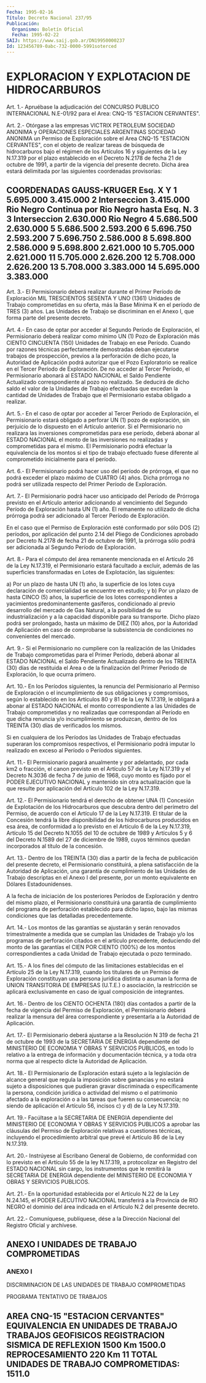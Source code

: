 ```yaml
---
Fecha: 1995-02-16
Título: Decreto Nacional 237/95
Publicación:
  Organismo: Boletín Oficial
  Fecha: 1995-02-22
SAIJ: https://www.saij.gob.ar/DN19950000237
Id: 123456789-0abc-732-0000-5991soterced
---
```

# EXPLORACION Y EXPLOTACION DE HIDROCARBUROS

<a id="1"></a>
Art.  1.-  Apruébase  la  adjudicación  del  CONCURSO PUBLICO INTERNACIONAL  N.E-01/92 para el Area: CNQ-15 "ESTACION CERVANTES".

<a id="2"></a>
Art.  2.-  Otórgase  a las empresas VICTRIX PETROLEUM SOCIEDAD ANONIMA y OPERACIONES ESPECIALES  ARGENTINAS  SOCIEDAD  ANONIMA  un Permiso  de  Exploración sobre el Area CNQ-15 "ESTACION CERVANTES", con el objeto  de realizar tareas de búsqueda de hidrocarburos bajo el régimen de los  Artículos 16 y siguientes de la Ley N.17.319 por el plazo establecido  en  el  Decreto N.2178 de fecha 21 de octubre de 1991, a partir de la vigencia  del  presente decreto. Dicha área estará delimitada por las siguientes coordenadas  provisorias:

##                COORDENADAS GAUSS-KRUGER Esq.                    X                    Y  1                  5.695.000             3.415.000  2                 Interseccion           3.415.000                     Rio Negro          Continua por Rio Negro hasta Esq. N. 3  3                 Interseccion           2.630.000                     Rio Negro  4                  5.686.500             2.630.000  5                  5.686.500             2.593.200  6                  5.696.750             2.593.200  7                  5.696.750             2.586.000  8                  5.698.800             2.586.000  9                  5.698.800             2.621.000 10                  5.705.000             2.621.000 11                  5.705.000             2.626.200 12                  5.708.000             2.626.200 13                  5.708.000             3.383.000 14                  5.695.000             3.383.000

<a id="3"></a>
Art.  3.-  El  Permisionario deberá realizar durante el Primer Período  de  Exploración  MIL  TRESCIENTOS  SESENTA  Y  UNO  (1361) Unidades de Trabajo  comprometidas en su oferta, más la Base Mínima K en el período de TRES  (3)  años.  Las  Unidades  de  Trabajo  se discriminan  en  el  Anexo I, que forma parte del presente decreto.

<a id="4"></a>
Art.  4.-  En  caso de optar por acceder al Segundo Período de Exploración, el Permisionario  deberá  realizar  como mínimo UN (1) Pozo de Exploración más CIENTO CINCUENTA (150) Unidades  de Trabajo en    ese   Período.  Cuando  por  razones  técnicas  perfectamente demostradas  deban ejecutarse trabajos de prospección, previos a la perforación  de  dicho  pozo,  la  Autoridad  de  Aplicación  podrá autorizar que  el Pozo Exploratorio se realice en el Tercer Período de Exploración.  De  no acceder al Tercer Período, el Permisionario abonará  al  ESTADO  NACIONAL    el   Saldo  Pendiente  Actualizado correspondiente al pozo no realizado.  Se  deducirá  de dicho saldo el  valor  de  la  Unidades  de  Trabajo efectuadas que excedan  la cantidad  de  Unidades  de  Trabajo  que  el  Permisionario  estaba obligado a realizar.

<a id="5"></a>
Art.  5.- En el caso de optar por acceder al Tercer Período de Exploración,  el  Permisionario  estará  obligado a perforar UN (1) pozo de exploración, sin perjuicio de lo dispuesto  en  el Artículo anterior.    Si  el  Permisionario  no  realizara  las  inversiones comprometidas  para  ese  período, deberá abonar al ESTADO NACIONAL el monto de las inversiones  no  realizadas y comprometidas para el mismo.  El  Permisionario podrá efectuar  la  equivalencia  de  los montos  si  el   tipo  de  trabajo  efectuado  fuese  diferente  al comprometido inicialmente para el período.

<a id="6"></a>
Art.  6.-  El  Permisionario  podrá  hacer  uso del período de prórroga,  el que no podrá exceder el plazo máximo  de  CUATRO  (4) años. Dicha  prórroga  no  podrá  ser utilizada respecto del Primer Período de Exploración.

<a id="7"></a>
Art.  7.-  El  Permisionario  podrá  hacer  uso anticipado del Período  de  Prórroga previsto en el Artículo anterior  adicionando al vencimiento  del  Segundo  Período  de  Exploración hasta UN (1) año.  El  remanente  no  utilizado  de  dicha  prórroga  podrá  ser adicionado al Tercer Período de Exploración.

En el caso que el Permiso de Exploración esté conformado  por sólo DOS  (2)  períodos,  por  aplicación  del  punto 2.14 del Pliego de Condiciones aprobado por Decreto N.2178 de fecha  21  de octubre de 1991, la prórroga sólo podrá ser adicionada al Segundo  Período  de Exploración.

<a id="8"></a>
Art.  8.-  Para el cómputo del área remanente mencionada en el Artículo 26 de la  Ley  N.17.319, el Permisionario estará facultado a excluir, además de las  superficies  transformadas  en  Lotes  de Explotación, las siguientes:

a)  Por  un  plazo de hasta UN (1) año, la superficie de los lotes cuya declaración  de  comercialidad  se  encuentre en estudio; y b) Por un plazo de hasta CINCO (5) años, la superficie  de  los  lotes correspondientes    a    yacimientos  predominantemente  gasíferos, condicionado al previo desarrollo  del mercado de Gas Natural, a la posibilidad de su industrialización  y  a  la  capacidad disponible para  su  transporte.  Dicho plazo podrá ser prolongado,  hasta  un máximo de DIEZ (10) años,  por  la  Autoridad de Aplicación en caso de comprobarse la subsistencia de condiciones  no  convenientes del mercado.

<a id="9"></a>
Art. 9.- Si el Permisionario no cumpliere con la realización de las  Unidades  de  Trabajo  comprometidas  para  el Primer Período, deberá  abonar  al  ESTADO NACIONAL el Saldo Pendiente  Actualizado dentro de los TREINTA  (30)  días  de  restituida  el  Area o de la finalización  del  Primer  Período  de  Exploración,  lo que ocurra primero.

<a id="10"></a>
Art.  10.-  En  los  Períodos  siguientes,  la  renuncia  del Permisionario  al Permiso de Exploración o el incumplimiento de sus obligaciones y compromisos,  según  lo establecido en los Artículos 80  y  81  de  la  Ley N.17.319, le obligará  a  abonar  al  ESTADO NACIONAL  el  monto  correspondiente  a  las  Unidades  de  Trabajo comprometidas y no realizadas  que  correspondan  al Período en que dicha  renuncia  y/o  incumplimiento  se produzcan, dentro  de  los TREINTA (30) días de verificados los mismos.

Si  en  cualquiera  de  los  Períodos  las  Unidades   de  Trabajo efectuadas  superaran los compromisos respectivos, el Permisionario podrá  imputar  lo  realizado  en  exceso  al  Período  o  Períodos siguientes.

<a id="11"></a>
Art. 11.- El Permisionario pagará anualmente y por adelantado, por cada  km2 o fracción, el canon previsto en el Artículo 57 de la Ley N.17.319  y el Decreto N.3036 de fecha 7 de junio de 1968, cuyo monto es fijado  por  el  PODER  EJECUTIVO NACIONAL y mantenido sin otra actualización que la que resulte  por  aplicación del Artículo 102 de la Ley N.17.319.

<a id="12"></a>
Art. 12.- El Permisionario tendrá el derecho de obtener UNA (1) Concesión  de  Explotación de los Hidrocarburos que descubra dentro del perímetro del  Permiso, de acuerdo con el Artículo 17 de la Ley N.17.319. El titular de la Concesión tendrá la libre disponibilidad de los  hidrocarburos  producidos  en  esa  área, de conformidad  a  lo  previsto  en  el Artículo 6 de la Ley N.17.319, Artículo  15  del  Decreto N.1055 del  10  de  octubre  de  1989  y Artículos 5 y 6 del  Decreto  N.1589  del  27 de diciembre de 1989, cuyos  términos  quedan  incorporados al título  de  la  concesión.

<a id="13"></a>
Art. 13.- Dentro de los TREINTA (30) días a partir de la fecha de publicación  del presente decreto, el Permisionario constituirá, a plena satisfacción  de  la  Autoridad de Aplicación, una garantía de cumplimiento de las Unidades  de  Trabajo descriptas en el Anexo I del presente, por un monto equivalente en Dólares Estadounidenses.

A  la  fecha  de  iniciación  de  los  posteriores    Períodos  de Exploración  y dentro del mismo plazo, el Permisionario constituirá una  garantía  de    cumplimiento    del  programa  de  perforación establecido para dicho lapso, bajo las  mismas  condiciones que las detalladas precedentemente.

<a id="14"></a>
Art.  14.-  Los  montos  de las garantías se ajustarán y serán renovados trimestralmente a medida  que  se cumplan las Unidades de Trabajo  y/o los programas de perforación citados  en  el  artículo precedente,  deduciendo  del  monto  de  las  garantías el CIEN POR CIENTO  (100%)  de  los montos correspondientes a  cada  Unidad  de Trabajo ejecutada o pozo terminado.

<a id="15"></a>
Art.  15.-  A  los  fines  del  cómputo  de  las  limitaciones establecidas  en  el  Artículo  25  de la Ley N.17.319, cuando  los titulares  de  un Permiso de Exploración  constituyan  una  persona jurídica distinta  o  asuman  la  forma  de  UNION  TRANSITORIA  DE EMPRESAS    (U.T.E.)  o  asociación,  la  restricción  se  aplicará exclusivamente   en  caso  de  igual  composición  de  integrantes.

<a id="16"></a>
Art.  16.-  Dentro de los CIENTO OCHENTA (180) días contados a partir de la fecha  de  vigencia  del  Permiso  de  Exploración, el Permisionario  deberá  realizar la mensura del área correspondiente y presentarla a la Autoridad de Aplicación.

<a id="17"></a>
Art.  17.- El Permisionario deberá ajustarse a la Resolución N 319 de fecha  21  de  octubre  de  1993 de la SECRETARIA DE ENERGIA dependiente  del  MINISTERIO  DE  ECONOMIA   Y  OBRAS  Y  SERVICIOS PUBLICOS,  en  todo  lo  relativo  a  la entrega de  información  y documentación técnica, y a toda otra norma  que  al  respecto dicte la Autoridad de Aplicación.

<a id="18"></a>
Art.  18.-  El Permisionario de Exploración estará sujeto a la legislación de alcance  general  que  regula  la  imposición  sobre ganancias  y  no  estará sujeto a disposiciones que pudieran gravar discriminada o específicamente  la  persona,  condición  jurídica o actividad del mismo o el patrimonio afectado a la exploración  o  a las  tareas  que fueren su consecuencia; no siendo de aplicación el Artículo 56, incisos c) y d) de la Ley N.17.319.

<a id="19"></a>
Art. 19.- Facúltase a la SECRETARIA DE ENERGIA dependiente del MINISTERIO  DE  ECONOMIA Y OBRAS Y SERVICIOS PUBLICOS a aprobar las cláusulas  del  Permiso   de  Exploración  relativas  a  cuestiones técnicas,  incluyendo  el  procedimiento   arbitral  que  prevé  el Artículo 86 de la Ley N.17.319.

<a id="20"></a>
Art.  20.-  Instrúyese  al  Escribano  General de Gobierno, de conformidad con lo previsto en el Artículo 55  de  la ley N.17.319, a  protocolizar  en  Registro  del  ESTADO NACIONAL sin cargo,  los instrumentos que le remitirá la SECRETARIA  DE  ENERGIA dependiente del    MINISTERIO   DE  ECONOMIA  Y  OBRAS  Y  SERVICIOS  PUBLICOS.

<a id="21"></a>
Art. 21.- En la oportunidad establecida por el Artículo N.22 de la Ley  N.24.145,  el  PODER  EJECUTIVO  NACIONAL  transferirá a la Provincia de RIO NEGRO el dominio del área indicada  en el Artículo N.2 del presente decreto.

<a id="22"></a>
Art. 22.- Comuníquese, publíquese, dése a la Dirección Nacional del Registro Oficial y archívese.

## ANEXO I UNIDADES DE TRABAJO COMPROMETIDAS

### ANEXO I

<a id="1"></a>
DISCRIMINACION  DE  LAS UNIDADES DE TRABAJO COMPROMETIDAS

PROGRAMA TENTATIVO DE TRABAJOS

## AREA CNQ-15 "ESTACION CERVANTES"                                    EQUIVALENCIA EN                                UNIDADES DE TRABAJO TRABAJOS GEOFISICOS REGISTRACION SISMICA DE REFLEXION             1500 Km          1500.0 REPROCESAMIENTO           220 Km            11 TOTAL UNIDADES DE TRABAJO  COMPROMETIDAS:   1511.0